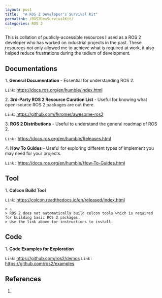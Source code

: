 ```yaml
---
layout: post
title:  "A ROS 2 Developer's Survival Kit"
permalink: /ROS2DevSurvivalKit/
categories: ROS 2
---
```


This is collation of publicly-accessible resources I used as a ROS 2 developer who has worked on industrial projects in the past.
These resources not only allowed me to achieve what is required at work, it also helped reduce frustrations during the tedium of development.

##  **Documentations**

1\. **General Documentation** - Essential for understanding ROS 2.

`Link`: https://docs.ros.org/en/humble/index.html

2\. **3rd-Party ROS 2 Resource Curation List** - Useful for knowing what open-source ROS 2 packages are out there.

`Link`: https://github.com/fkromer/awesome-ros2

3\. **ROS 2  Distributions** - Useful to understand the general roadmap of ROS 2.

`Link` : https://docs.ros.org/en/humble/Releases.html

4\. **How To Guides** - Useful for exploring different types of implement you may need for your projects.

`Link` : https://docs.ros.org/en/humble/How-To-Guides.html

## **Tool**

1\. **Colcon Build Tool**

`Link`: https://colcon.readthedocs.io/en/released/index.html

    > ⚠️
    > ROS 2 does not automatically build colcon tools which is required for building basic ROS 2 packages. 
    > Use the link above for instructions to install. 

## **Code**

1\. **Code Examples for Exploration**

`Link`: https://github.com/ros2/demos
`Link` : https://github.com/ros2/examples 

## **References**

1. []()
